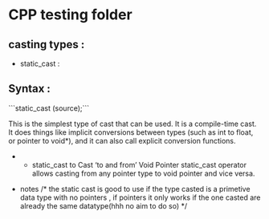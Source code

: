 # CPP testing folder

## casting types :
* static_cast :
<h2>Syntax :</h2>
        ```static_cast <dest_type> (source);```

<p>
	This is the simplest type of cast that can be used. It is a compile-time cast. 
	It does things like implicit conversions between types (such as int to float, or pointer to void*), and it can also call explicit conversion functions.
</p>

* * static_cast to Cast ‘to and from’ Void Pointer
	static_cast operator allows casting from any pointer type to void pointer and vice versa.
+ notes
/*
	the static cast is good to use if the type casted is a primetive data type with no pointers , 
	if pointers it only works if the one casted are already the same datatype(hhh no aim to do so)
*/